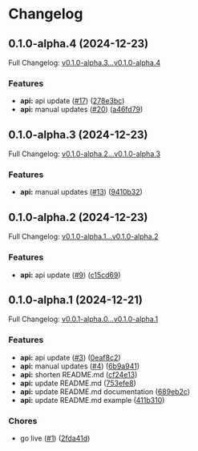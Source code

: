 # Changelog

## 0.1.0-alpha.4 (2024-12-23)

Full Changelog: [v0.1.0-alpha.3...v0.1.0-alpha.4](https://github.com/mechanixlabs/python-sdk/compare/v0.1.0-alpha.3...v0.1.0-alpha.4)

### Features

* **api:** api update ([#17](https://github.com/mechanixlabs/python-sdk/issues/17)) ([278e3bc](https://github.com/mechanixlabs/python-sdk/commit/278e3bc8f57e0fb874f308364caba4feb2f3b09a))
* **api:** manual updates ([#20](https://github.com/mechanixlabs/python-sdk/issues/20)) ([a46fd79](https://github.com/mechanixlabs/python-sdk/commit/a46fd7959b834e5ecbf04bd1fe2d5bbc75f83983))

## 0.1.0-alpha.3 (2024-12-23)

Full Changelog: [v0.1.0-alpha.2...v0.1.0-alpha.3](https://github.com/mechanixlabs/python-sdk/compare/v0.1.0-alpha.2...v0.1.0-alpha.3)

### Features

* **api:** manual updates ([#13](https://github.com/mechanixlabs/python-sdk/issues/13)) ([9410b32](https://github.com/mechanixlabs/python-sdk/commit/9410b3280e89a4520c7c07d06cb860b37fca3cc9))

## 0.1.0-alpha.2 (2024-12-23)

Full Changelog: [v0.1.0-alpha.1...v0.1.0-alpha.2](https://github.com/mechanixlabs/python-sdk/compare/v0.1.0-alpha.1...v0.1.0-alpha.2)

### Features

* **api:** api update ([#9](https://github.com/mechanixlabs/python-sdk/issues/9)) ([c15cd69](https://github.com/mechanixlabs/python-sdk/commit/c15cd69fb9d50b05f65ec704749f923229876e3a))

## 0.1.0-alpha.1 (2024-12-21)

Full Changelog: [v0.0.1-alpha.0...v0.1.0-alpha.1](https://github.com/mechanixlabs/python-sdk/compare/v0.0.1-alpha.0...v0.1.0-alpha.1)

### Features

* **api:** api update ([#3](https://github.com/mechanixlabs/python-sdk/issues/3)) ([0eaf8c2](https://github.com/mechanixlabs/python-sdk/commit/0eaf8c2de367e7105e56ab307de238be2d87ca44))
* **api:** manual updates ([#4](https://github.com/mechanixlabs/python-sdk/issues/4)) ([6b9a941](https://github.com/mechanixlabs/python-sdk/commit/6b9a941f0f2484e2de425698816ec9143031e52a))
* **api:** shorten README.md ([cf24e13](https://github.com/mechanixlabs/python-sdk/commit/cf24e13bd8488f3fc102384f81d59e577a6691cf))
* **api:** update README.md ([753efe8](https://github.com/mechanixlabs/python-sdk/commit/753efe884611b610b157407eedd6baa3b6ca39cb))
* **api:** update README.md documentation ([689eb2c](https://github.com/mechanixlabs/python-sdk/commit/689eb2cd6645c194c9e4816215a0d526a1d5de7e))
* **api:** update README.md example ([411b310](https://github.com/mechanixlabs/python-sdk/commit/411b31027ff6f0f73dfa5adc95ae7f65bf5a24c1))


### Chores

* go live ([#1](https://github.com/mechanixlabs/python-sdk/issues/1)) ([2fda41d](https://github.com/mechanixlabs/python-sdk/commit/2fda41dccda2772002519bd13757158821d278d2))
